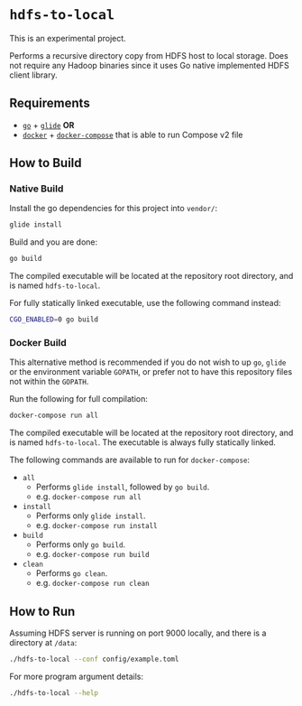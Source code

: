 # `hdfs-to-local`

This is an experimental project.

Performs a recursive directory copy from HDFS host to local storage. Does not
require any Hadoop binaries since it uses Go native implemented HDFS client
library.

## Requirements

* [`go`](https://golang.org/dl/) + [`glide`](https://glide.sh/) **OR**
* [`docker`](https://www.docker.com/get-docker) +
  [`docker-compose`](https://docs.docker.com/compose/install/) that is able to
  run Compose v2 file

## How to Build

### Native Build

Install the go dependencies for this project into `vendor/`:

```bash
glide install
```

Build and you are done:

```bash
go build
```

The compiled executable will be located at the repository root directory, and is
named `hdfs-to-local`.

For fully statically linked executable, use the following command instead:

```bash
CGO_ENABLED=0 go build
```

### Docker Build

This alternative method is recommended if you do not wish to up `go`, `glide` or
the environment variable `GOPATH`, or prefer not to have this repository files
not within the `GOPATH`.

Run the following for full compilation:

```bash
docker-compose run all
```

The compiled executable will be located at the repository root directory, and is
named `hdfs-to-local`. The executable is always fully statically linked.

The following commands are available to run for `docker-compose`:

* `all`
  * Performs `glide install`, followed by `go build`.
  * e.g. `docker-compose run all`
* `install`
  * Performs only `glide install`.
  * e.g. `docker-compose run install`
* `build`
  * Performs only `go build`.
  * e.g. `docker-compose run build`
* `clean`
  * Performs `go clean`.
  * e.g. `docker-compose run clean`

## How to Run

Assuming HDFS server is running on port 9000 locally, and there is a directory
at `/data`:

```bash
./hdfs-to-local --conf config/example.toml
```

For more program argument details:

```bash
./hdfs-to-local --help
```
